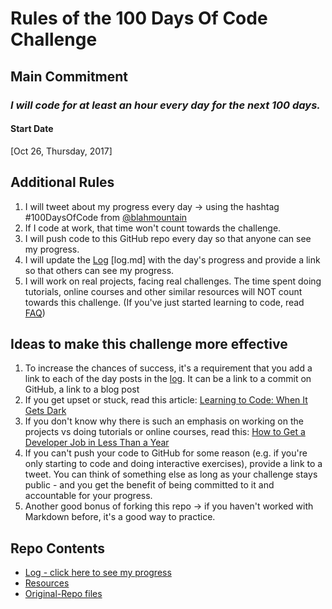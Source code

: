 # Rules of the 100 Days Of Code Challenge

## Main Commitment
### *I will code for at least an hour every day for the next 100 days.*

#### Start Date
[Oct 26, Thursday, 2017]

## Additional Rules
1. I will tweet about my progress every day -> using the hashtag #100DaysOfCode from [@blahmountain](https://twitter.com/blahmountain)
2. If I code at work, that time won't count towards the challenge.
3. I will push code to this GitHub repo every day so that anyone can see my progress.
4. I will update the [Log](log.md) [log.md] with the day's progress and provide a link so that others can see my progress.
5. I will work on real projects, facing real challenges. The time spent doing tutorials, online courses and other similar resources will NOT count towards this challenge. (If you've just started learning to code, read [FAQ](FAQ.md))


## Ideas to make this challenge more effective
1. To increase the chances of success, it's a requirement that you add a link to each of the day posts in the [log](log.md). It can be a link to a commit on GitHub, a link to a blog post
2. If you get upset or stuck, read this article: [Learning to Code: When It Gets Dark](https://medium.freecodecamp.com/learning-to-code-when-it-gets-dark-e485edfb58fd)
3. If you don't know why there is such an emphasis on working on the projects vs doing tutorials or online courses, read this: [How to Get a Developer Job in Less Than a Year](https://medium.freecodecamp.com/how-to-get-a-developer-job-in-less-than-a-year-c27bbfe71645)
4. If you can't push your code to GitHub for some reason (e.g. if you're only starting to code and doing interactive exercises), provide a link to a tweet. You can think of something else as long as your challenge stays public - and you get the benefit of being committed to it and accountable for your progress.
5. Another good bonus of forking this repo -> if you haven't worked with Markdown before, it's a good way to practice.

## Repo Contents
* [Log - click here to see my progress](log.md)
* [Resources](resources.md)
* [Original-Repo files](original-repo)

